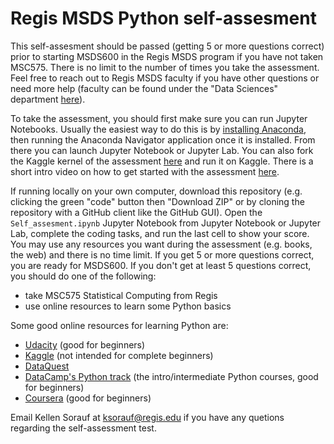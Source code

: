# Regis MSDS Python self-assesment
This self-assesment should be passed (getting 5 or more questions correct) prior to starting MSDS600 in the Regis MSDS program if you have not taken MSC575. There is no limit to the number of times you take the assessment. Feel free to reach out to Regis MSDS faculty if you have other questions or need more help (faculty can be found under the "Data Sciences" department [here](https://www.regis.edu/academics/faculty-finder/index)).

To take the assessment, you should first make sure you can run Jupyter Notebooks. Usually the easiest way to do this is by [installing Anaconda](https://www.anaconda.com/products/individual), then running the Anaconda Navigator application once it is installed. From there you can launch Jupyter Notebook or Jupyter Lab. You can also fork the Kaggle kernel of the assessment [here](https://www.kaggle.com/wordsforthewise/regis-python-self-assessment) and run it on Kaggle. There is a short intro video on how to get started with the assessment [here](https://youtu.be/wwTyWwMyPJw).

If running locally on your own computer, download this repository (e.g. clicking the green "code" button then "Download ZIP" or by cloning the repository with a GitHub client like the GitHub GUI). Open the `Self_assesment.ipynb` Jupyter Notebook from Jupyter Notebook or Jupyter Lab, complete the coding tasks, and run the last cell to show your score. You may use any resources you want during the assessment (e.g. books, the web) and there is no time limit. If you get 5 or more questions correct, you are ready for MSDS600. If you don't get at least 5 questions correct, you should do one of the following:

- take MSC575 Statistical Computing from Regis
- use online resources to learn some Python basics

Some good online resources for learning Python are:
- [Udacity](https://www.udacity.com/course/introduction-to-python--ud1110) (good for beginners)
- [Kaggle](https://www.kaggle.com/learn/overview) (not intended for complete beginners)
- [DataQuest](https://www.dataquest.io/course/python-for-data-science-fundamentals/)
- [DataCamp's Python track](https://www.datacamp.com/tracks/python-fundamentals) (the intro/intermediate Python courses, good for beginners)
- [Coursera](https://www.coursera.org/learn/python) (good for beginners)

Email Kellen Sorauf at [ksorauf@regis.edu](ksorauf@regis.edu) if you have any quetions regarding the self-assessment test. 
